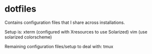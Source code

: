 dotfiles
========

Contains configuration files that I share across installations.

Setup is:
xterm (configured with Xresources to use Solarized)
vim (use solarized colorscheme)

Remaining configuration files/setup to deal with:
tmux
